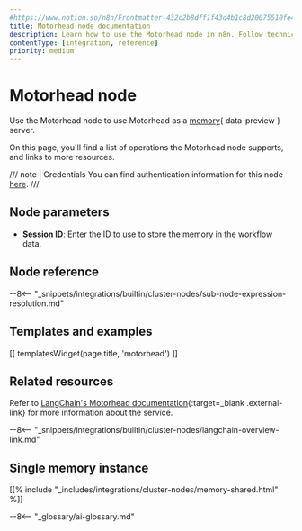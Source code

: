 ```yaml
---
#https://www.notion.so/n8n/Frontmatter-432c2b8dff1f43d4b1c8d20075510fe4
title: Motorhead node documentation
description: Learn how to use the Motorhead node in n8n. Follow technical documentation to integrate Motorhead node into your workflows.
contentType: [integration, reference]
priority: medium
---
```


# Motorhead node

Use the Motorhead node to use Motorhead as a [memory](/glossary/#ai-memory){ data-preview } server.

On this page, you'll find a list of operations the Motorhead node supports, and links to more resources.

/// note | Credentials
You can find authentication information for this node [here](/integrations/builtin/credentials/motorhead.md).
///

## Node parameters

* **Session ID**: Enter the ID to use to store the memory in the workflow data.

## Node reference

--8<-- "_snippets/integrations/builtin/cluster-nodes/sub-node-expression-resolution.md"

## Templates and examples

<!-- see https://www.notion.so/n8n/Pull-in-templates-for-the-integrations-pages-37c716837b804d30a33b47475f6e3780 -->
[[ templatesWidget(page.title, 'motorhead') ]]

## Related resources

Refer to [LangChain's Motorhead documentation](https://js.langchain.com/docs/integrations/memory/motorhead_memory){:target=_blank .external-link} for more information about the service.

--8<-- "_snippets/integrations/builtin/cluster-nodes/langchain-overview-link.md"

## Single memory instance

[[% include "_includes/integrations/cluster-nodes/memory-shared.html" %]]

--8<-- "_glossary/ai-glossary.md"
